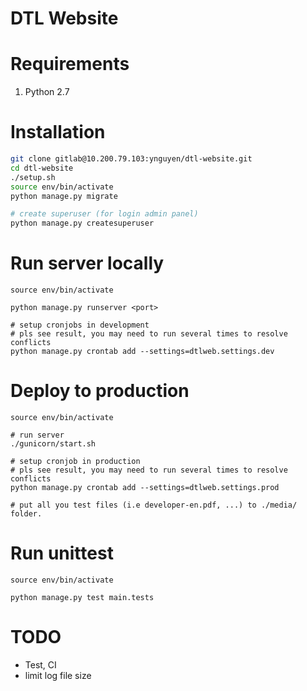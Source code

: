 DTL Website
=====================================

# Requirements
1. Python 2.7

# Installation
```bash
git clone gitlab@10.200.79.103:ynguyen/dtl-website.git
cd dtl-website
./setup.sh
source env/bin/activate
python manage.py migrate

# create superuser (for login admin panel)
python manage.py createsuperuser

```
# Run server locally
```
source env/bin/activate

python manage.py runserver <port>

# setup cronjobs in development
# pls see result, you may need to run several times to resolve conflicts
python manage.py crontab add --settings=dtlweb.settings.dev

```

# Deploy to production
```
source env/bin/activate

# run server
./gunicorn/start.sh

# setup cronjob in production
# pls see result, you may need to run several times to resolve conflicts
python manage.py crontab add --settings=dtlweb.settings.prod

# put all you test files (i.e developer-en.pdf, ...) to ./media/ folder.
```

# Run unittest
```
source env/bin/activate

python manage.py test main.tests
```

# TODO
- Test, CI
- limit log file size
